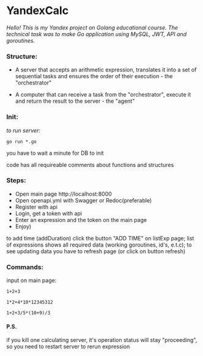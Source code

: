 # YandexCalc

_Hello! This is my Yandex project on Golang educational course. The technical task was to make Go application using MySQL, JWT, API and goroutines._

### Structure:
- A server that accepts an arithmetic expression, translates it into a set of sequential tasks and ensures the order of their execution - the "orchestrator"
 
- A computer that can receive a task from the "orchestrator", execute it and return the result to the server - the "agent"

### Init:

_to run server:_ 
```
go run *.go
```

you have to wait a minute for DB to init

code has all requireable comments about functions and structures

### Steps:

* Open main page http://localhost:8000
* Open openapi.yml with Swagger or Redoc(preferable)
* Register with api
* Login, get a token with api
* Enter an expression and the token on the main page
* Enjoy)

to add time (addDuration) click the button "ADD TIME" on listExp page;
list of expressions shows all required data (working goroutines, id's, e.t.c);
to see updating data you have to refresh page (or click on button refresh)

### Commands:
input on main page:
```
1+2+3
```
```
1*2+4*10*12345312
```
```
1+2+3/5*(10+9)/3
```

#### P.S.
if you kill one calculating server, it's operation status will stay
"proceeding", so you need to restart server to rerun expression
